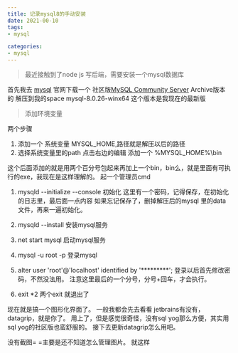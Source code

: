 ```yaml
---
title: 记录mysql8的手动安装
date: 2021-00-10
tags:
- mysql

categories:
- mysql
---
```

> 最近接触到了node js 写后端，需要安装一个mysql数据库

首先我去 [mysql](https://www.mysql.com/) 官网下载一个
社区版[MySQL Community Server](https://dev.mysql.com/downloads/mysql/)
Archive版本的
解压到我的space  mysql-8.0.26-winx64
这个版本是我现在的最新版

> 添加环境变量

两个步骤
1. 添加一个 系统变量 MYSQL_HOME,路径就是解压以后的路径
2. 选择系统变量里的path 点击右边的编辑  添加一个  %MYSQL_HOME%\bin

这个后面添加的就是用两个百分号包起来再加上一个bin，bin么，就是里面有可执行的exe，我现在是这样理解的。
起一个管理员cmd

1. mysqld --initialize --console
   初始化  这里有一个密码，记得保存，在初始化的日志里，最后面一点内容
   如果忘记保存了，删掉解压后的mysql 里的data文件，再来一遍初始化。
2. mysqld --install
   安装mysql服务
3. net start mysql
   启动mysql服务
4. mysql -u root -p
   登录mysql
5. alter user 'root'@'localhost' identified by '*********';
   登录以后首先修改密码，不然没法用。   注意这里最后的一个分号，分号+回车，才会执行。
   
6. exit *2 
两个exit 就退出了
   
现在就是搞一个图形化界面了。
一般我都会先去看看 jetbrains有没有，datagrip，就是你了。
用上了，但是感觉很奇怪，没有sql yog那么方便，其实用sql yog的社区版也蛮舒服的。
接下去更新datagrip怎么用吧。


没有截图= =主要是还不知道怎么管理图片。
就这样
